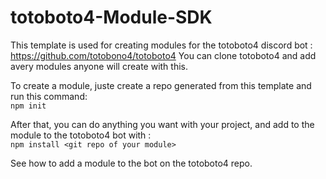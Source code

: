 # totoboto4-Module-SDK

This template is used for creating modules for the totoboto4 discord bot : https://github.com/totobono4/totoboto4
You can clone totoboto4 and add avery modules anyone will create with this.

To create a module, juste create a repo generated from this template and run this command:  
`npm init`

After that, you can do anything you want with your project, and add to the module to the totoboto4 bot with :  
`npm install <git repo of your module>`

See how to add a module to the bot on the totoboto4 repo.
